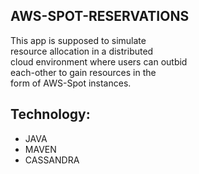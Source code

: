 ## AWS-SPOT-RESERVATIONS

This app is supposed to simulate  
resource allocation in a distributed  
cloud environment where users can outbid  
each-other to gain resources in the  
form of AWS-Spot instances.

## Technology:
- JAVA 
- MAVEN
- CASSANDRA
